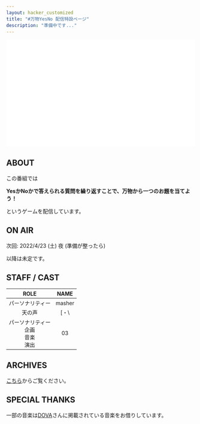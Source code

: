 ```yaml
---
layout: hacker_customized
title: "#万物YesNo 配信特設ページ"
description: "準備中です..."
---
```


![full-logo](./full-logo-transparent.png)

## ABOUT

この番組では

**YesかNoかで答えられる質問を繰り返すことで、万物から一つのお題を当てよう！**

というゲームを配信しています。

## ON AIR

次回: 2022/4/23 (土) 夜 (準備が整ったら)

以降は未定です。

## STAFF / CAST

| ROLE | NAME |
| :--: | :--: |
| パーソナリティー | masher |
| 天の声 | [・\ |
| パーソナリティー<br/>企画<br/>音楽<br/>演出 | 03 |

## ARCHIVES

[こちら](../tips/logs.md)からご覧ください。

## SPECIAL THANKS

一部の音楽は[DOVA](https://dova-s.jp/)さんに掲載されている音楽をお借りしています。
